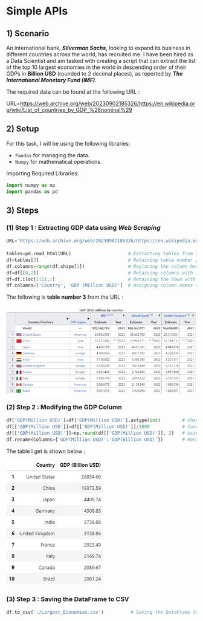 # Simple APIs
## 1) Scenario
An international bank, ***Silverman Sachs***, looking to expand its business in different countries across the world, has recruited me. I have been hired as a Data Scientist and am tasked with creating a script that can extract the list of the top 10 largest economies in the world in descending order of their GDPs in **Billion USD** (rounded to 2 decimal places), as reported by ***The International Monetary Fund (IMF)***.

The required data can be found at the following URL :

URL=https://web.archive.org/web/20230902185326/https://en.wikipedia.org/wiki/List_of_countries_by_GDP_%28nominal%29



## 2) Setup
For this task, I will be using the following libraries:
* `Pandas` for managing the data.
* `Numpy` for mathematical operations.

Importing Required Libraries:
```python
import numpy as np
import pandas as pd
```


## 3) Steps
### (1) Step 1 : Extracting GDP data using ***Web Scraping***
```python
URL='https://web.archive.org/web/20230902185326/https://en.wikipedia.org/wiki/List_of_countries_by_GDP_%28nominal%29'

tables=pd.read_html(URL)                     # Extracting tables from the webpage using pandas.
df=tables[3]                                 # Retaining table number 3 as the required dataframe.
df.columns=range(df.shape[1])                # Replacing the column headers with column numbers
df=df[[0,2]]                                 # Retaining columns with index 0 and 2 (name of country and value of GDP)
df=df.iloc[1:11,:]                           # Retaining the Rows with index 1 to 10, indicationg the top 10 economies of the world.
df.columns=['Country', 'GDP (Million USD)']  # Assigning column names as "Country" and "GDP (Million USD)"
```
The following is **table number 3** from the URL :

![GDP table from the URL](https://github.com/Atikers/Images/blob/main/Project%20%231%20-%20image%20(1).jpg)


### (2) Step 2 : Modifying the GDP Column
```python
df['GDP(Million USD)']=df['GDP(Million USD)'].astype(int)        # Changing the data type of the 'GDP(Million USD)' column to integer. Using astype() method
df[['GDP(Million USD']]=df[['GDP(Million USD)']]/1000            # Converting the GDP value in Million USD to Billion USD
df[['GDP(Million USD)']]=np.round(df[['GDP(Million USD)']], 2)   # Using numpy.round() method to round the value to 2 decimal places.
df.rename(Columns={'GDP(Million USD)':'GDP(Billion USD)'})       # Renaming the column header from 'GDP (Million USD)' to 'GDP(Billion USD)'
```
The table I get is shown below :

![GDP table](https://github.com/Atikers/images/blob/main/Project%20%231%20-%20image%20(2).jpg)


### (3) Step 3 : Saving the DataFrame to CSV
```python
df.to_csv('./Largest_Economies.csv')          # Saving the DataFrame to a CSV file named "Largest_Economies.csv"
